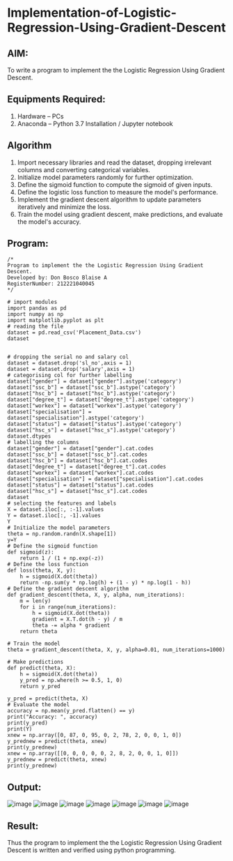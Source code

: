 # Implementation-of-Logistic-Regression-Using-Gradient-Descent

## AIM:
To write a program to implement the the Logistic Regression Using Gradient Descent.

## Equipments Required:
1. Hardware – PCs
2. Anaconda – Python 3.7 Installation / Jupyter notebook

## Algorithm
1. Import necessary libraries and read the dataset, dropping irrelevant columns and converting categorical variables.
2. Initialize model parameters randomly for further optimization.
3. Define the sigmoid function to compute the sigmoid of given inputs.
4. Define the logistic loss function to measure the model's performance.
5. Implement the gradient descent algorithm to update parameters iteratively and minimize the loss.
6. Train the model using gradient descent, make predictions, and evaluate the model's accuracy.

## Program:
```
/*
Program to implement the the Logistic Regression Using Gradient Descent.
Developed by: Don Bosco Blaise A
RegisterNumber: 212221040045
*/

# import modules
import pandas as pd
import numpy as np
import matplotlib.pyplot as plt
# reading the file
dataset = pd.read_csv('Placement_Data.csv')
dataset
```
```

```
```
# dropping the serial no and salary col
dataset = dataset.drop('sl_no',axis = 1)
dataset = dataset.drop('salary',axis = 1)
# categorising col for further labelling
dataset["gender"] = dataset["gender"].astype('category')
dataset["ssc_b"] = dataset["ssc_b"].astype('category')
dataset["hsc_b"] = dataset["hsc_b"].astype('category')
dataset["degree_t"] = dataset["degree_t"].astype('category')
dataset["workex"] = dataset["workex"].astype('category')
dataset["specialisation"] = dataset["specialisation"].astype('category')
dataset["status"] = dataset["status"].astype('category')
dataset["hsc_s"] = dataset["hsc_s"].astype('category')
dataset.dtypes
# labelling the columns
dataset["gender"] = dataset["gender"].cat.codes
dataset["ssc_b"] = dataset["ssc_b"].cat.codes
dataset["hsc_b"] = dataset["hsc_b"].cat.codes
dataset["degree_t"] = dataset["degree_t"].cat.codes
dataset["workex"] = dataset["workex"].cat.codes
dataset["specialisation"] = dataset["specialisation"].cat.codes
dataset["status"] = dataset["status"].cat.codes
dataset["hsc_s"] = dataset["hsc_s"].cat.codes
dataset
# selecting the features and labels
X = dataset.iloc[:, :-1].values
Y = dataset.iloc[:, -1].values
Y
# Initialize the model parameters
theta = np.random.randn(X.shape[1])
y=Y
# Define the sigmoid function
def sigmoid(z):
    return 1 / (1 + np.exp(-z))
# Define the loss function
def loss(theta, X, y):
    h = sigmoid(X.dot(theta))
    return -np.sum(y * np.log(h) + (1 - y) * np.log(1 - h))
# Define the gradient descent algorithm
def gradient_descent(theta, X, y, alpha, num_iterations):
    m = len(y)
    for i in range(num_iterations):
        h = sigmoid(X.dot(theta))
        gradient = X.T.dot(h - y) / m
        theta -= alpha * gradient
    return theta

# Train the model
theta = gradient_descent(theta, X, y, alpha=0.01, num_iterations=1000)

# Make predictions
def predict(theta, X):
    h = sigmoid(X.dot(theta))
    y_pred = np.where(h >= 0.5, 1, 0)
    return y_pred

y_pred = predict(theta, X)
# Evaluate the model
accuracy = np.mean(y_pred.flatten() == y)
print("Accuracy: ", accuracy)
print(y_pred)
print(Y)
xnew = np.array([0, 87, 0, 95, 0, 2, 78, 2, 0, 0, 1, 0])
y_prednew = predict(theta, xnew)
print(y_prednew)
xnew = np.array([[0, 0, 0, 0, 0, 2, 8, 2, 0, 0, 1, 0]])
y_prednew = predict(theta, xnew)
print(y_prednew)
```

## Output:
![image](https://github.com/DonBoscoBlaiseA/-Implementation-of-Logistic-Regression-Using-Gradient-Descent/assets/140850829/952fa101-48ca-4743-8444-dd011f070626)
![image](https://github.com/DonBoscoBlaiseA/-Implementation-of-Logistic-Regression-Using-Gradient-Descent/assets/140850829/f2b35556-6609-4f0d-9860-3032ba449d82)
![image](https://github.com/DonBoscoBlaiseA/-Implementation-of-Logistic-Regression-Using-Gradient-Descent/assets/140850829/e43fd578-ca19-4a19-b19e-ce1b9d756632)
![image](https://github.com/DonBoscoBlaiseA/-Implementation-of-Logistic-Regression-Using-Gradient-Descent/assets/140850829/4332bb13-a878-49f5-84bd-9ea092ad1c82)
![image](https://github.com/DonBoscoBlaiseA/-Implementation-of-Logistic-Regression-Using-Gradient-Descent/assets/140850829/cc00e344-a4fb-4d0c-a66b-2ca9f254afed)
![image](https://github.com/DonBoscoBlaiseA/-Implementation-of-Logistic-Regression-Using-Gradient-Descent/assets/140850829/304956b4-9dde-40bc-b151-03120be61617)
![image](https://github.com/DonBoscoBlaiseA/-Implementation-of-Logistic-Regression-Using-Gradient-Descent/assets/140850829/fcce257e-f124-489f-bf56-3df2d6f8ebfd)



## Result:
Thus the program to implement the the Logistic Regression Using Gradient Descent is written and verified using python programming.

